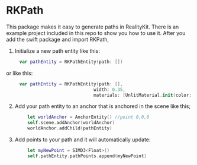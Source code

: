 # RKPath

This package makes it easy to generate paths in RealityKit.
There is an example project included in this repo to show you how to use it.
After you add the swift package and import RKPath,

1. Initialize a new path entity like this:
 ``` swift
      var pathEntity = RKPathEntity(path: [])
```
or like this:
 ``` swift
      var pathEntity = RKPathEntity(path: [],
                                  width: 0.35,
                                  materials: [UnlitMaterial.init(color: .blue)])
```

2. Add your path entity to an anchor that is anchored in the scene like this;
``` swift
        let worldAnchor = AnchorEntity() //point 0,0,0
        self.scene.addAnchor(worldAnchor)
        worldAnchor.addChild(pathEntity)
```

3. Add points to your path and it will automatically update:
``` swift
        let myNewPoint = SIMD3<Float>()
        self.pathEntity.pathPoints.append(myNewPoint)
```
